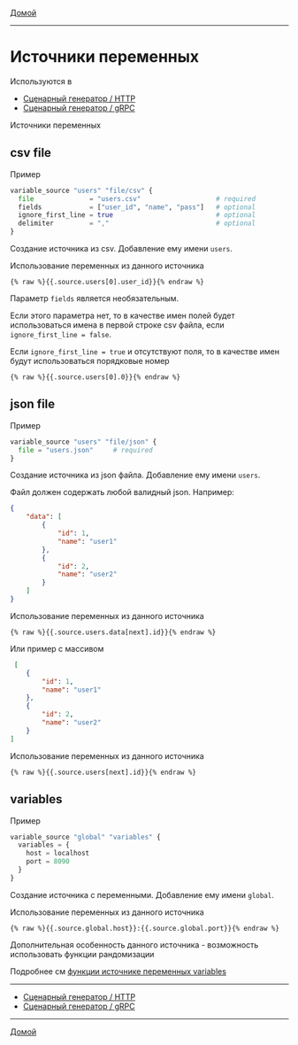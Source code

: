 [Домой](../index.md)

---

# Источники переменных

Используются в

- [Сценарный генератор / HTTP](../scenario-http-generator.md)
- [Сценарный генератор / gRPC](../scenario-grpc-generator.md)

Источники переменных

## csv file

Пример

```terraform
variable_source "users" "file/csv" {
  file              = "users.csv"                   # required
  fields            = ["user_id", "name", "pass"]   # optional
  ignore_first_line = true                          # optional
  delimiter         = ","                           # optional
}
```

Создание источника из csv. Добавление ему имени `users`.

Использование переменных из данного источника

```gotempate
{% raw %}{{.source.users[0].user_id}}{% endraw %}
```

Параметр `fields` является необязательным.

Если этого параметра нет, то в качестве имен полей будет использоваться имена в первой строке csv файла,
если `ignore_first_line = false`.

Если `ignore_first_line = true` и отсутствуют поля, то в качестве имен будут использоваться порядковые номер

```gotempate
{% raw %}{{.source.users[0].0}}{% endraw %}
```

## json file

Пример

```terraform
variable_source "users" "file/json" {
  file = "users.json"     # required
}
```

Создание источника из json файла. Добавление ему имени `users`.

Файл должен содержать любой валидный json. Например:

```json
{
    "data": [
        {
            "id": 1,
            "name": "user1"
        },
        {
            "id": 2,
            "name": "user2"
        }
    ]
}
```

Использование переменных из данного источника

```gotempate
{% raw %}{{.source.users.data[next].id}}{% endraw %}
```

Или пример с массивом

```json
 [
    {
        "id": 1,
        "name": "user1"
    },
    {
        "id": 2,
        "name": "user2"
    }
]
```

Использование переменных из данного источника

```gotempate
{% raw %}{{.source.users[next].id}}{% endraw %}
```

## variables

Пример

```terraform
variable_source "global" "variables" {
  variables = {
    host = localhost
    port = 8090
  }
}
```

Создание источника с переменными. Добавление ему имени `global`.

Использование переменных из данного источника

```gotempate
{% raw %}{{.source.global.host}}:{{.source.global.port}}{% endraw %}
```

Дополнительная особенность данного источника - возможность использовать функции рандомизации

Подробнее см [функции источнике переменных variables](functions.md#в-источнике-данных---variables)

---

- [Сценарный генератор / HTTP](../scenario-http-generator.md)
- [Сценарный генератор / gRPC](../scenario-grpc-generator.md)

---

[Домой](../index.md)
